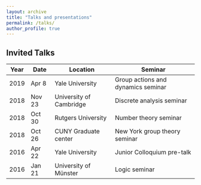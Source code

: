 ```yaml
---
layout: archive
title: "Talks and presentations"
permalink: /talks/
author_profile: true
---
```


## Invited Talks

|Year|Date|Location|Seminar|
|---|---|---|---|
|2019|Apr 8|Yale University|Group actions and dynamics seminar|
|2018|Nov 23|University of Cambridge|Discrete analysis seminar|
|2018|Oct 30|Rutgers University|Number theory seminar|
|2018|Oct 26|CUNY Graduate center|New York group theory seminar|
|2016|Apr 22|Yale University|Junior Colloquium pre-talk|
|2016|Jan 21|University of Münster|Logic seminar|
